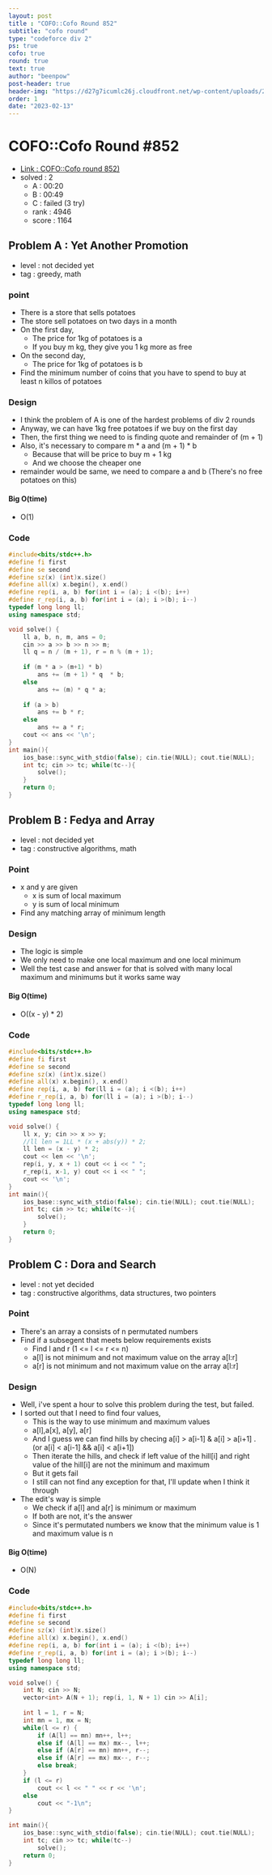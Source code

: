 ```yaml
---
layout: post
title : "COFO::Cofo Round 852"
subtitle: "cofo round"
type: "codeforce div 2"
ps: true
cofo: true
round: true
text: true
author: "beenpow"
post-header: true
header-img: "https://d27g7icumlc26j.cloudfront.net/wp-content/uploads/2020/04/chefinmaskgloves_website_landscape-1-1022x582.jpg"
order: 1
date: "2023-02-13"
---
```


# COFO::Cofo Round #852
- [Link : COFO::Cofo round 852)](https://codeforces.com/contest/1793)
- solved : 2
  - A : 00:20
  - B : 00:49
  - C : failed (3 try)
  - rank : 4946
  - score : 1164

## Problem A : Yet Another Promotion

- level : not decided yet
- tag : greedy, math

### point
- There is a store that sells potatoes
- The store sell potatoes on two days in a month
- On the first day,
  - The price for 1kg of potatoes is a
  - If you buy m kg, they give you 1 kg more as free
- On the second day,
  - The price for 1kg of potatoes is b
- Find the minimum number of coins that you have to spend to buy at least n killos of potatoes

### Design
- I think the problem of A is one of the hardest problems of div 2 rounds
- Anyway, we can have 1kg free potatoes if we buy on the first day
- Then, the first thing we need to is finding quote and remainder of (m + 1)
- Also, it's necessary to compare m * a and (m + 1) * b
  - Because that will be price to buy m + 1 kg
  - And we choose the cheaper one
- remainder would be same, we need to compare a and b (There's no free potatoes on this)

#### Big O(time)
- O(1)

### Code

```cpp
#include<bits/stdc++.h>
#define fi first
#define se second
#define sz(x) (int)x.size()
#define all(x) x.begin(), x.end()
#define rep(i, a, b) for(int i = (a); i <(b); i++)
#define r_rep(i, a, b) for(int i = (a); i >(b); i--)
typedef long long ll;
using namespace std;

void solve() {
    ll a, b, n, m, ans = 0;
    cin >> a >> b >> n >> m;
    ll q = n / (m + 1), r = n % (m + 1);
    
    if (m * a > (m+1) * b)
        ans += (m + 1) * q  * b;
    else
        ans += (m) * q * a;
    
    if (a > b)
        ans += b * r;
    else
        ans += a * r;
    cout << ans << '\n';
}
int main(){
    ios_base::sync_with_stdio(false); cin.tie(NULL); cout.tie(NULL);
    int tc; cin >> tc; while(tc--){
        solve();
    }
    return 0;
}

```

## Problem B : Fedya and Array

- level : not decided yet
- tag : constructive algorithms, math

### Point
- x and y are given
  - x is sum of local maximum
  - y is sum of local minimum
- Find any matching array of minimum length

### Design
- The logic is simple
- We only need to make one local maximum and one local minimum
- Well the test case and answer for that is solved with many local maximum and minimums but it works same way

#### Big O(time)
- O((x - y) * 2)

### Code

```cpp
#include<bits/stdc++.h>
#define fi first
#define se second
#define sz(x) (int)x.size()
#define all(x) x.begin(), x.end()
#define rep(i, a, b) for(ll i = (a); i <(b); i++)
#define r_rep(i, a, b) for(ll i = (a); i >(b); i--)
typedef long long ll;
using namespace std;

void solve() {
    ll x, y; cin >> x >> y;
    //ll len = 1LL * (x + abs(y)) * 2;
    ll len = (x - y) * 2;
    cout << len << '\n';
    rep(i, y, x + 1) cout << i << " ";
    r_rep(i, x-1, y) cout << i << " ";
    cout << '\n';
}
int main(){
    ios_base::sync_with_stdio(false); cin.tie(NULL); cout.tie(NULL);
    int tc; cin >> tc; while(tc--){
        solve();
    }
    return 0;
}

```

## Problem C : Dora and Search

- level : not yet decided
- tag : constructive algorithms, data structures, two pointers

### Point
- There's an array a consists of n permutated numbers
- Find if a subsegent that meets below requirements exists
  - Find l and r (1 <= l <= r <= n)
  - a[l] is not minimum and not maximum value on the array a[l:r]
  - a[r] is not minimum and not maximum value on the array a[l:r]

### Design
- Well, i've spent a hour to solve this problem during the test, but failed.
- I sorted out that I need to find four values,
  - This is the way to use minimum and maximum values
  - a[l],a[x], a[y], a[r]
  - And I guess we can find hills by checing a[i] > a[i-1] & a[i] > a[i+1] .(or a[i] < a[i-1] && a[i] < a[i+1])
  - Then iterate the hills, and check if left value of the hill[i] and right value of the hill[i] are not the minimum and maximum
  - But it gets fail
  - I still can not find any exception for that, I'll update when I think it through
- The edit's way is simple
  - We check if a[l] and a[r] is minimum or maximum
  - If both are not, it's the answer
  - Since it's permutated numbers we know that the minimum value is 1 and maximum value is n

#### Big O(time)
- O(N)

### Code

```cpp
#include<bits/stdc++.h>
#define fi first
#define se second
#define sz(x) (int)x.size()
#define all(x) x.begin(), x.end()
#define rep(i, a, b) for(int i = (a); i <(b); i++)
#define r_rep(i, a, b) for(int i = (a); i >(b); i--)
typedef long long ll;
using namespace std;

void solve() {
    int N; cin >> N;
    vector<int> A(N + 1); rep(i, 1, N + 1) cin >> A[i];
    
    int l = 1, r = N;
    int mn = 1, mx = N;
    while(l <= r) {
        if (A[l] == mn) mn++, l++;
        else if (A[l] == mx) mx--, l++;
        else if (A[r] == mn) mn++, r--;
        else if (A[r] == mx) mx--, r--;
        else break;
    }
    if (l <= r)
        cout << l << " " << r << '\n';
    else
        cout << "-1\n";
}

int main(){
    ios_base::sync_with_stdio(false); cin.tie(NULL); cout.tie(NULL);
    int tc; cin >> tc; while(tc--)
        solve();
    return 0;
}

```
